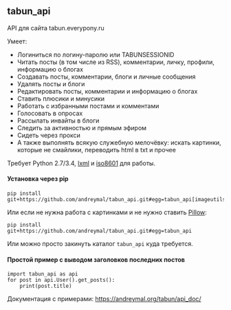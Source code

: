 tabun_api
---------

API для сайта tabun.everypony.ru

Умеет:

* Логиниться по логину-паролю или TABUNSESSIONID
* Читать посты (в том числе из RSS), комментарии, личку, профили, информацию о блогах
* Создавать посты, комментарии, блоги и личные сообщения
* Удалять посты и блоги
* Редактировать посты, комментарии и информацию о блогах
* Ставить плюсики и минусики
* Работать с избранными постами и комментами
* Голосовать в опросах
* Рассылать инвайты в блоги
* Следить за активностью и прямым эфиром
* Сидеть через прокси
* А также выполнять всякую служебную мелочёвку: искать картинки, которые не смайлики, переводить html в txt и прочее

Требует Python 2.7/3.4, [lxml](http://lxml.de/) и [iso8601](https://bitbucket.org/micktwomey/pyiso8601) для работы.


#### Установка через pip

```
pip install git+https://github.com/andreymal/tabun_api.git#egg=tabun_api[imageutils]
```

Или если не нужна работа с картинками и не нужно ставить [Pillow](https://pillow.readthedocs.org/):

```
pip install git+https://github.com/andreymal/tabun_api.git#egg=tabun_api
```

Или можно просто закинуть каталог `tabun_api` куда требуется.


#### Простой пример с выводом заголовков последних постов

```
import tabun_api as api
for post in api.User().get_posts():
    print(post.title)
```

Документация с примерами: https://andreymal.org/tabun/api_doc/

